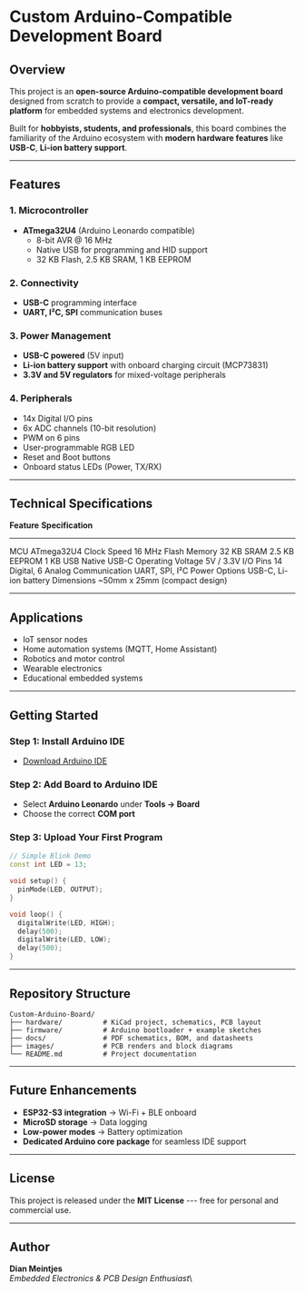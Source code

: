 # Custom Arduino-Compatible Development Board

## Overview

This project is an **open-source Arduino-compatible development board**
designed from scratch to provide a **compact, versatile, and IoT-ready
platform** for embedded systems and electronics development.

Built for **hobbyists, students, and professionals**, this board
combines the familiarity of the Arduino ecosystem with **modern hardware
features** like **USB-C**, **Li-ion battery support**.

------------------------------------------------------------------------

## Features

### 1. Microcontroller

-   **ATmega32U4** (Arduino Leonardo compatible)
    -   8-bit AVR @ 16 MHz
    -   Native USB for programming and HID support
    -   32 KB Flash, 2.5 KB SRAM, 1 KB EEPROM

### 2. Connectivity

-   **USB-C** programming interface
-   **UART, I²C, SPI** communication buses

### 3. Power Management

-   **USB-C powered** (5V input)
-   **Li-ion battery support** with onboard charging circuit (MCP73831)
-   **3.3V and 5V regulators** for mixed-voltage peripherals

### 4. Peripherals

-   14x Digital I/O pins
-   6x ADC channels (10-bit resolution)
-   PWM on 6 pins
-   User-programmable RGB LED
-   Reset and Boot buttons
-   Onboard status LEDs (Power, TX/RX)

------------------------------------------------------------------------

## Technical Specifications

  **Feature**         **Specification**
  ------------------- --------------------------------
  MCU                 ATmega32U4
  Clock Speed         16 MHz
  Flash Memory        32 KB
  SRAM                2.5 KB
  EEPROM              1 KB
  USB                 Native USB-C
  Operating Voltage   5V / 3.3V
  I/O Pins            14 Digital, 6 Analog
  Communication       UART, SPI, I²C
  Power Options       USB-C, Li-ion battery
  Dimensions          \~50mm x 25mm (compact design)

------------------------------------------------------------------------

## Applications

-   IoT sensor nodes
-   Home automation systems (MQTT, Home Assistant)
-   Robotics and motor control
-   Wearable electronics
-   Educational embedded systems

------------------------------------------------------------------------

## Getting Started

### **Step 1: Install Arduino IDE**

-   [Download Arduino IDE](https://www.arduino.cc/en/software)

### **Step 2: Add Board to Arduino IDE**

-   Select **Arduino Leonardo** under **Tools → Board**
-   Choose the correct **COM port**

### **Step 3: Upload Your First Program**

``` cpp
// Simple Blink Demo
const int LED = 13;

void setup() {
  pinMode(LED, OUTPUT);
}

void loop() {
  digitalWrite(LED, HIGH);
  delay(500);
  digitalWrite(LED, LOW);
  delay(500);
}
```

------------------------------------------------------------------------

## Repository Structure

    Custom-Arduino-Board/
    ├── hardware/          # KiCad project, schematics, PCB layout
    ├── firmware/          # Arduino bootloader + example sketches
    ├── docs/              # PDF schematics, BOM, and datasheets
    ├── images/            # PCB renders and block diagrams
    └── README.md          # Project documentation

------------------------------------------------------------------------

## Future Enhancements

-   **ESP32-S3 integration** → Wi-Fi + BLE onboard
-   **MicroSD storage** → Data logging
-   **Low-power modes** → Battery optimization
-   **Dedicated Arduino core package** for seamless IDE support

------------------------------------------------------------------------

## License

This project is released under the **MIT License** --- free for personal
and commercial use.

------------------------------------------------------------------------

## Author

**Dian Meintjes**\
*Embedded Electronics & PCB Design Enthusiast*\
